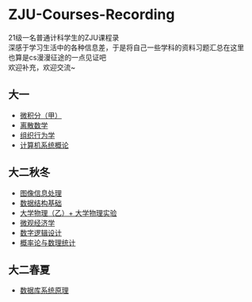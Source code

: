 # ZJU-Courses-Recording
21级一名普通计科学生的ZJU课程录  
深感于学习生活中的各种信息差，于是将自己一些学科的资料习题汇总在这里  
也算是cs漫漫征途的一点见证吧  
欢迎补充，欢迎交流~
## 大一
+ [微积分（甲）](https://github.com/Briscky/ZJU-Courses-Recording/tree/main/%E5%BE%AE%E7%A7%AF%E5%88%86%EF%BC%88%E7%94%B2%EF%BC%89)
+ [离散数学](https://github.com/Briscky/ZJU-Courses-Recording/tree/main/%E7%A6%BB%E6%95%A3%E6%95%B0%E5%AD%A6)
+ [组织行为学](https://github.com/Briscky/ZJU-Courses-Recording/tree/main/%E7%BB%84%E7%BB%87%E8%A1%8C%E4%B8%BA%E5%AD%A6)
+ [计算机系统概论](https://github.com/Briscky/ZJU-Courses-Recording/tree/main/%E8%AE%A1%E7%AE%97%E6%9C%BA%E7%B3%BB%E7%BB%9F%E6%A6%82%E8%AE%BA)
## 大二秋冬
+ [图像信息处理](https://github.com/Briscky/ZJU-Courses-Recording/tree/main/DIP)
+ [数据结构基础](https://github.com/Briscky/ZJU-Courses-Recording/tree/main/FDS)
+ [大学物理（乙）+ 大学物理实验](https://github.com/Briscky/ZJU-Courses-Recording/tree/main/FDS)
+ [微观经济学](https://github.com/Briscky/ZJU-Courses-Recording/tree/main/%E5%BE%AE%E8%A7%82%E7%BB%8F%E6%B5%8E%E5%AD%A6)
+ [数字逻辑设计](https://github.com/Briscky/ZJU-Courses-Recording/tree/main/%E6%95%B0%E5%AD%97%E9%80%BB%E8%BE%91%E8%AE%BE%E8%AE%A1)
+ [概率论与数理统计](https://github.com/Briscky/ZJU-Courses-Recording/tree/main/%E6%A6%82%E7%8E%87%E8%AE%BA%E4%B8%8E%E6%95%B0%E7%90%86%E7%BB%9F%E8%AE%A1)
## 大二春夏
+ [数据库系统原理](https://github.com/Briscky/ZJU-Courses-Recording/tree/main/%E6%95%B0%E6%8D%AE%E5%BA%93)
